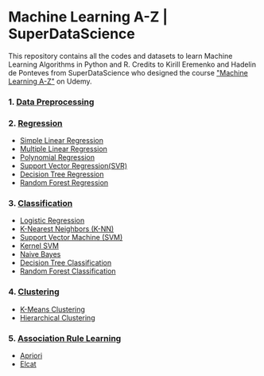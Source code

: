 # Machine Learning A-Z | SuperDataScience

This repository contains all the codes and datasets to learn Machine Learning Algorithms in Python and R. Credits to Kirill Eremenko and Hadelin de Ponteves from SuperDataScience who designed the course  ["Machine Learning A-Z"](https://www.udemy.com/course/machinelearning/) on Udemy.

### 1. [Data Preprocessing](https://github.com/parekhjigar/Machine-Learning-A-Z-Python-and-R/tree/master/1.%20Data%20Preprocessing)

### 2. [Regression](https://github.com/parekhjigar/Machine-Learning-A-Z-Python-and-R/tree/master/2.%20Regression)

- [Simple Linear Regression](https://github.com/parekhjigar/Machine-Learning-A-Z-Python-and-R/tree/master/2.%20Regression/1.%20Simple%20Linear%20Regression)
- [Multiple Linear Regression](https://github.com/parekhjigar/Machine-Learning-A-Z-Python-and-R/tree/master/2.%20Regression/2.%20Multiple%20Linear%20Regression)
- [Polynomial Regression](https://github.com/parekhjigar/Machine-Learning-A-Z-Python-and-R/tree/master/2.%20Regression/3.%20Polynomial%20Regression)
- [Support Vector Regression(SVR)](https://github.com/parekhjigar/Machine-Learning-A-Z-Python-and-R/tree/master/2.%20Regression/4.%20Support%20Vector%20Regression%20(SVR))
- [Decision Tree Regression](https://github.com/parekhjigar/Machine-Learning-A-Z-Python-and-R/tree/master/2.%20Regression/5.%20Decision%20Tree%20Regression)
- [Random Forest Regression](https://github.com/parekhjigar/Machine-Learning-A-Z-Python-and-R/tree/master/2.%20Regression/6.%20Random%20Forest%20Regression)

### 3. [Classification](https://github.com/parekhjigar/Machine-Learning-A-Z-Python-and-R/tree/master/3.%20Classification)

- [Logistic Regression](https://github.com/parekhjigar/Machine-Learning-A-Z-Python-and-R/tree/master/3.%20Classification/1.%20Logistic%20Regression)
- [K-Nearest Neighbors (K-NN)](https://github.com/parekhjigar/Machine-Learning-A-Z-Python-and-R/tree/master/3.%20Classification/2.%20K-Nearest%20Neighbors%20(K-NN))
- [Support Vector Machine (SVM)](https://github.com/parekhjigar/Machine-Learning-A-Z-Python-and-R/tree/master/3.%20Classification/3.%20Support%20Vector%20Machine%20(SVM))
- [Kernel SVM](https://github.com/parekhjigar/Machine-Learning-A-Z-Python-and-R/tree/master/3.%20Classification/4.%20Kernel%20SVM)
- [Naive Bayes](https://github.com/parekhjigar/Machine-Learning-A-Z-Python-and-R/tree/master/3.%20Classification/5.%20Naive%20Bayes)
- [Decision Tree Classification](https://github.com/parekhjigar/Machine-Learning-A-Z-Python-and-R/tree/master/3.%20Classification/6.%20Decision%20Tree%20Classification)
- [Random Forest Classification](https://github.com/parekhjigar/Machine-Learning-A-Z-Python-and-R/tree/master/3.%20Classification/7.%20Random%20Forest%20Classification)

### 4. [Clustering](https://github.com/parekhjigar/Machine-Learning-A-Z-Python-and-R/tree/master/4.%20Clustering)

- [K-Means Clustering](https://github.com/parekhjigar/Machine-Learning-A-Z-Python-and-R/tree/master/4.%20Clustering/1.%20K-Means%20Clustering)
- [Hierarchical Clustering](https://github.com/parekhjigar/Machine-Learning-A-Z-Python-and-R/tree/master/4.%20Clustering/2.%20Hierarchical%20Clustering)

### 5. [Association Rule Learning](https://github.com/parekhjigar/Machine-Learning-A-Z-Python-and-R/tree/master/5.%20Association%20Rule%20Learning)

- [Apriori](https://github.com/parekhjigar/Machine-Learning-A-Z-Python-and-R/tree/master/5.%20Association%20Rule%20Learning/1.%20Apriori)
- [Elcat](https://github.com/parekhjigar/Machine-Learning-A-Z-Python-and-R/tree/master/5.%20Association%20Rule%20Learning/2.%20Eclat)